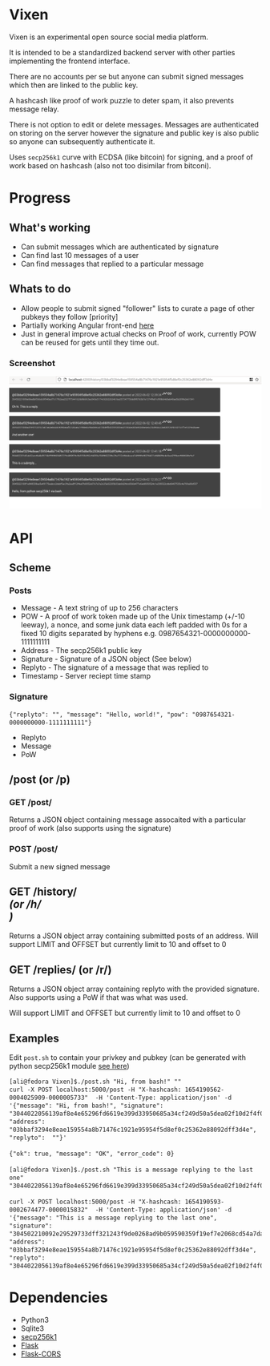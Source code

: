 # Vixen

Vixen is an experimental open source social media platform.

It is intended to be a standardized backend server with other parties implementing the frontend interface.

There are no accounts per se but anyone can submit signed messages which then are linked to the public key.

A hashcash like proof of work puzzle to deter spam, it also prevents message relay.

There is not option to edit or delete messages. Messages are authenticated on storing on the server however the signature and public key is also public so anyone can subsequently authenticate it.

Uses `secp256k1` curve with ECDSA (like bitcoin) for signing, and a proof of work based on hashcash (also not too disimilar from bitconi).

# Progress

## What's working
* Can submit messages which are authenticated by signature
* Can find last 10 messages of a user
* Can find messages that replied to a particular message
## Whats to do
* Allow people to submit signed "follower" lists to curate a page of other pubkeys they follow [priority]
* Partially working Angular front-end [here](https://github.com/ali-raheem/vixen-ng)
* Just in general improve actual checks on Proof of work, currently POW can be reused for gets until they time out.

### Screenshot
![Screenshot of vixen-ng](Screenshot.png)

# API

## Scheme

### Posts
* Message - A text string of up to 256 characters
* POW - A proof of work token made up of the Unix timestamp (+/-10 leeway), a nonce, and some junk data each left padded with 0s for a fixed 10 digits separated by hyphens e.g. 0987654321-0000000000-1111111111
* Address - The secp256k1 public key
* Signature - Signature of a JSON object (See below)
* Replyto - The signature of a message that was replied to
* Timestamp - Server reciept time stamp

### Signature

```
{"replyto": "", "message": "Hello, world!", "pow": "0987654321-0000000000-1111111111"}
```
* Replyto
* Message
* PoW

## /post (or /p)
### GET /post/<POW>
Returns a JSON object containing message assocaited with a particular proof of work (also supports using the signature)

### POST /post/
Submit a new signed message

## GET /history/<address> (or /h/<address>)
Returns a JSON object array containing submitted posts of an address.
Will support LIMIT and OFFSET but currently limit to 10 and offset to 0

## GET /replies/<sig> (or /r/<sig>)
Returns a JSON object array containing replyto with the provided signature. Also supports using a PoW if that was what was used.

Will support LIMIT and OFFSET but currently limit to 10 and offset to 0

## Examples
Edit `post.sh` to contain your privkey and pubkey (can be generated with python secp256k1 module [see here](https://pypi.org/project/secp256k1/))
```
[ali@fedora Vixen]$./post.sh "Hi, from bash!" ""
curl -X POST localhost:5000/post -H "X-hashcash: 1654190562-0004025909-0000005733"  -H 'Content-Type: application/json' -d '{"message": "Hi, from bash!", "signature": "3044022056139af8e4e65296fd6619e399d33950685a34cf249d50a5dea02f10d2f4f00b022035ab62cf378abf0a76fc26a357b5ef876f14dc1f478707cd5af5157c29b0b19e", "address": "03bbaf3294e8eae159554a8b71476c1921e95954f5d8ef0c25362e88092dff3d4e", "replyto":  ""}'

{"ok": true, "message": "OK", "error_code": 0}

[ali@fedora Vixen]$./post.sh "This is a message replying to the last one" "3044022056139af8e4e65296fd6619e399d33950685a34cf249d50a5dea02f10d2f4f00b022035ab62cf378abf0a76fc26a357b5ef876f14dc1f478707cd5af5157c29b0b19e"

curl -X POST localhost:5000/post -H "X-hashcash: 1654190593-0002674477-0000015832"  -H 'Content-Type: application/json' -d '{"message": "This is a message replying to the last one", "signature": "304502210092e29529733dff321243f9de0268ad9b059590359f19ef7e2068cd54a7daa08602207853ca50c8faf27b30d93ddc6ecb7fec9b9564e5aff7a6180152cf5f644ef179", "address": "03bbaf3294e8eae159554a8b71476c1921e95954f5d8ef0c25362e88092dff3d4e", "replyto":  "3044022056139af8e4e65296fd6619e399d33950685a34cf249d50a5dea02f10d2f4f00b022035ab62cf378abf0a76fc26a357b5ef876f14dc1f478707cd5af5157c29b0b19e"}'
```

# Dependencies

* Python3
* Sqlite3
* [secp256k1](https://pypi.org/project/secp256k1/)
* [Flask](https://pypi.org/project/Flask/)
* [Flask-CORS](https://pypi.org/project/Flask-Cors/)